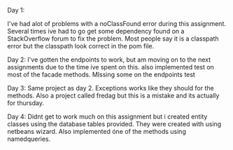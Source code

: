 Day 1:

I've had alot of problems with a noClassFound error during this assignment. Several times ive had to 
go get some dependency found on a StackOverflow forum to fix the problem. Most people say it is a classpath
error but the classpath look correct in the pom file.

Day 2: I've gotten the endpoints to work, but am moving on to the next assignments due to the time ive spent on this.
also implemented test on most of the facade methods. MIssing some on the endpoints test

Day 3:
Same project as day 2. Exceptions works like they should for the methods.
Also a project called fredag but this is a mistake and its actually for thursday.


Day 4:
Didnt get to work much on this assignment but i created entity classes using the database tables provided. They were created with using netbeans wizard.
Also implemented óne of the methods using namedqueries.
